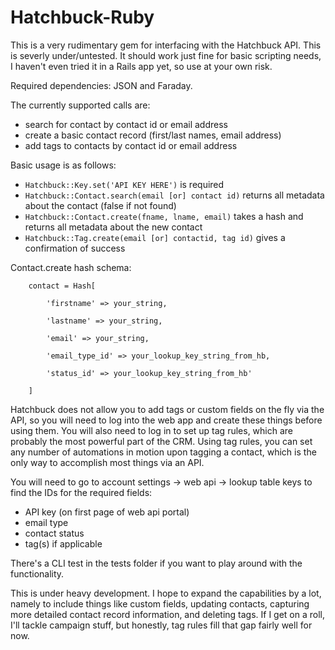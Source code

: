 # Hatchbuck-Ruby 

This is a very rudimentary gem for interfacing with the Hatchbuck API. This is severly under/untested. It should work just fine for basic scripting needs, I haven't even tried it in a Rails app yet, so use at your own risk. 

Required dependencies: JSON and Faraday. 

The currently supported calls are:

- search for contact by contact id or email address
- create a basic contact record (first/last names, email address)
- add tags to contacts by contact id or email address

Basic usage is as follows:

- `Hatchbuck::Key.set('API KEY HERE')` is required
- `Hatchbuck::Contact.search(email [or] contact id)` returns all metadata about the contact (false if not found)
- `Hatchbuck::Contact.create(fname, lname, email)` takes a hash and returns all metadata about the new contact
- `Hatchbuck::Tag.create(email [or] contactid, tag id)` gives a confirmation of success

Contact.create hash schema:

		contact = Hash[

			'firstname' => your_string,

			'lastname' => your_string,

			'email' => your_string,

			'email_type_id' => your_lookup_key_string_from_hb,

			'status_id' => your_lookup_key_string_from_hb'

		]


Hatchbuck does not allow you to add tags or custom fields on the fly via the API, so you will need to log into the web app and create these things before using them. You will also need to log in to set up tag rules, which are probably the most powerful part of the CRM. Using tag rules, you can set any number of automations in motion upon tagging a contact, which is the only way to accomplish most things via an API.

You will need to go to account settings -> web api -> lookup table keys to find the IDs for the required fields:

- API key (on first page of web api portal)
- email type
- contact status
- tag(s) if applicable

There's a CLI test in the tests folder if you want to play around with the functionality. 

This is under heavy development. I hope to expand the capabilities by a lot, namely to include things like custom fields, updating contacts, capturing more detailed contact record information, and deleting tags. If I get on a roll, I'll tackle campaign stuff, but honestly, tag rules fill that gap fairly well for now. 
